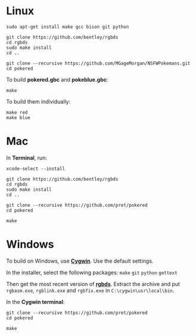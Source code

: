 # Linux
	sudo apt-get install make gcc bison git python

	git clone https://github.com/bentley/rgbds
	cd rgbds
	sudo make install
	cd ..

	git clone --recursive https://github.com/MGageMorgan/NSFWPokemans.git
	cd pokered

To build **pokered.gbc** and **pokeblue.gbc**:

	make

To build them individually:

	make red
	make blue


# Mac

In **Terminal**, run:

	xcode-select --install

	git clone https://github.com/bentley/rgbds
	cd rgbds
	sudo make install
	cd ..

	git clone --recursive https://github.com/pret/pokered
	cd pokered

	make


# Windows

To build on Windows, use [**Cygwin**](http://cygwin.com/install.html). Use the default settings.

In the installer, select the following packages: `make` `git` `python` `gettext`

Then get the most recent version of [**rgbds**](https://github.com/bentley/rgbds/releases/).
Extract the archive and put `rgbasm.exe`, `rgblink.exe` and `rgbfix.exe` in `C:\cygwin\usr\local\bin`.

In the **Cygwin terminal**:

	git clone --recursive https://github.com/pret/pokered
	cd pokered

	make
